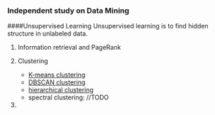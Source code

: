 ### Independent study on Data Mining

####Unsupervised Learning
Unsupervised learning is to find hidden structure in unlabeled data.
1. Information retrieval and PageRank

2. Clustering 
	* [K-means clustering](google.com)
	* [DBSCAN clustering](google.com)
	* [hierarchical clustering](google.com)
	* spectral clustering: //TODO
3. 
